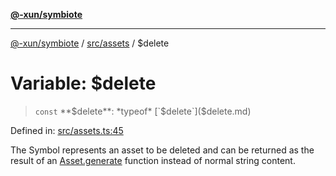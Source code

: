 [**@-xun/symbiote**](../../../README.md)

***

[@-xun/symbiote](../../../README.md) / [src/assets](../README.md) / $delete

# Variable: $delete

> `const` **$delete**: *typeof* [`$delete`]($delete.md)

Defined in: [src/assets.ts:45](https://github.com/Xunnamius/symbiote/blob/b0f6e46275dcd7f80ceb92f05b1e0795869afaf6/src/assets.ts#L45)

The Symbol represents an asset to be deleted and can be returned as the
result of an [Asset.generate](../type-aliases/Asset.md#generate) function instead of normal string
content.
